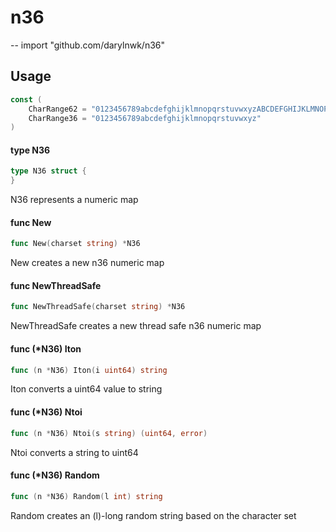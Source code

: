 # n36
--
    import "github.com/darylnwk/n36"


## Usage

```go
const (
	CharRange62 = "0123456789abcdefghijklmnopqrstuvwxyzABCDEFGHIJKLMNOPQRSTUVWXYZ"
	CharRange36 = "0123456789abcdefghijklmnopqrstuvwxyz"
)
```

#### type N36

```go
type N36 struct {
}
```

N36 represents a numeric map

#### func  New

```go
func New(charset string) *N36
```
New creates a new n36 numeric map

#### func  NewThreadSafe

```go
func NewThreadSafe(charset string) *N36
```
NewThreadSafe creates a new thread safe n36 numeric map

#### func (*N36) Iton

```go
func (n *N36) Iton(i uint64) string
```
Iton converts a uint64 value to string

#### func (*N36) Ntoi

```go
func (n *N36) Ntoi(s string) (uint64, error)
```
Ntoi converts a string to uint64

#### func (*N36) Random

```go
func (n *N36) Random(l int) string
```
Random creates an (l)-long random string based on the character set
